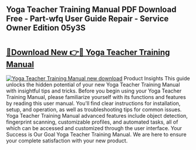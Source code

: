 ## Yoga Teacher Training Manual PDF Download Free - Part-wfq User Guide Repair - Service Owner Edition 05y3S

# <h2><a href="http://bc73198.oget.top/?id=Yoga+Teacher+Training+Manual">🔗Download New 👉🔴 Yoga Teacher Training Manual</a></h2>

[![Yoga Teacher Training Manual new download](https://i.imgur.com/5g1atiW.png)](http://bc73198.oget.top/?id=Yoga+Teacher+Training+Manual)
Product Insights This guide unlocks the hidden potential of your new Yoga Teacher Training Manual with insightful tips and tricks. Before you begin using your Yoga Teacher Training Manual, please familiarize yourself with its functions and features by reading this user manual. You'll find clear instructions for installation, setup, and operation, as well as troubleshooting tips for common issues. Yoga Teacher Training Manual advanced features include object detection, fingerprint scanning, customizable profiles, and automated tasks, all of which can be accessed and customized through the user interface. Your Success is Our Goal Yoga Teacher Training Manual. We are here to ensure your complete satisfaction with your new product.
